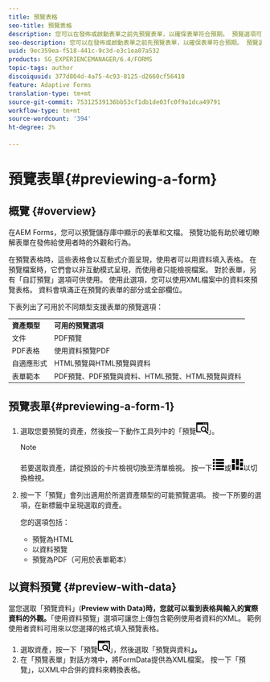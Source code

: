 ```yaml
---
title: 預覽表格
seo-title: 預覽表格
description: 您可以在發佈或啟動表單之前先預覽表單，以確保表單符合預期。 預覽選項可能會因支援的表單類型而異。
seo-description: 您可以在發佈或啟動表單之前先預覽表單，以確保表單符合預期。 預覽選項可能會因支援的表單類型而異。
uuid: 9ec359ea-f518-441c-9c3d-e3c1ea07a532
products: SG_EXPERIENCEMANAGER/6.4/FORMS
topic-tags: author
discoiquuid: 377d804d-4a75-4c93-8125-d2660cf56418
feature: Adaptive Forms
translation-type: tm+mt
source-git-commit: 75312539136bb53cf1db1de03fc0f9a1dca49791
workflow-type: tm+mt
source-wordcount: '394'
ht-degree: 3%

---
```



# 預覽表單{#previewing-a-form}

## 概覽 {#overview}

在AEM Forms，您可以預覽儲存庫中顯示的表單和文檔。 預覽功能有助於確切瞭解表單在發佈給使用者時的外觀和行為。

在預覽表格時，這些表格會以互動式介面呈現，使用者可以用資料填入表格。 在預覽檔案時，它們會以非互動模式呈現，而使用者只能檢視檔案。 對於表單，另有「自訂預覽」選項可供使用。 使用此選項，您可以使用XML檔案中的資料來預覽表格。 資料會填滿正在預覽的表單的部分或全部欄位。

下表列出了可用於不同類型支援表單的預覽選項：

<table> 
 <tbody>
  <tr>
   <td><strong>資產類型</strong><br /> </td> 
   <td><strong>可用的預覽選項</strong><br /> </td> 
  </tr>
  <tr>
   <td>文件</td> 
   <td>PDF預覽</td> 
  </tr>
  <tr>
   <td>PDF表格</td> 
   <td>使用資料預覽PDF<br /> </td> 
  </tr>
  <tr>
   <td>自適應形式</td> 
   <td>HTML預覽與HTML預覽與資料</td> 
  </tr>
  <tr>
   <td>表單範本</td> 
   <td>PDF預覽、PDF預覽與資料、HTML預覽、HTML預覽與資料<br /> </td> 
  </tr>
 </tbody>
</table>

## 預覽表單{#previewing-a-form-1}

1. 選取您要預覽的資產，然後按一下動作工具列中的「預覽![ aem6forms_preview](assets/aem6forms_preview.png)」。

   >[!NOTE]
   >
   >若要選取資產，請從預設的卡片檢視切換至清單檢視。 按一下![aem6forms_viewlist](assets/aem6forms_viewlist.png)或![aem6forms_viewcard](assets/aem6forms_viewcard.png)以切換檢視。

1. 按一下「預覽」會列出適用於所選資產類型的可能預覽選項。 按一下所要的選項，在新標籤中呈現選取的資產。

   您的選項包括：

   * 預覽為HTML
   * 以資料預覽
   * 預覽為PDF（可用於表單範本）

## 以資料預覽 {#preview-with-data}

當您選取「預覽資料」(**Preview with Data)時，您就可以看到表格與輸入的實際資料的外觀。**「使用資料預覽」選項可讓您上傳包含範例使用者資料的XML。 範例使用者資料可用來以您選擇的格式填入預覽表格。

1. 選取資產，按一下「預覽![aem6forms_preview](assets/aem6forms_preview.png)」，然後選取「預覽與資料&#x200B;**」。**
1. 在「預覽表單」對話方塊中，將FormData提供為XML檔案。 按一下「預覽」，以XML中合併的資料來轉換表格。

